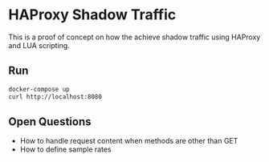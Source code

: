# HAProxy Shadow Traffic
This is a proof of concept on how the achieve shadow traffic using HAProxy and LUA scripting.

## Run
```sh
docker-compose up
curl http://localhost:8080
```

## Open Questions
* How to handle request content when methods are other than GET
* How to define sample rates
